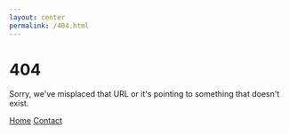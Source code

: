```yaml
---
layout: center
permalink: /404.html
---
```


# 404

Sorry, we've misplaced that URL or it's pointing to something that doesn't exist.

<div class="mt3">
  <a href="{{ site.baseurl }}/" class="button button-blue button-big">Home</a>
  <a href="{{ site.baseurl }}/contact/" class="button button-blue button-big">Contact</a>
</div>
